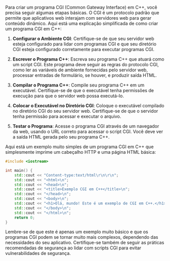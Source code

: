 Para criar um programa CGI (Common Gateway Interface) em C++, você precisa seguir algumas etapas básicas. O CGI é um protocolo padrão que permite que aplicativos web interajam com servidores web para gerar conteúdo dinâmico. Aqui está uma explicação simplificada de como criar um programa CGI em C++:

1. **Configurar o Ambiente CGI**:
   Certifique-se de que seu servidor web esteja configurado para lidar com programas CGI e que seu diretório CGI esteja configurado corretamente para executar programas CGI.

2. **Escrever o Programa C++**:
   Escreva seu programa C++ que atuará como um script CGI. Este programa deve seguir as regras do protocolo CGI, como ler as variáveis de ambiente fornecidas pelo servidor web, processar entradas de formulário, se houver, e produzir saída HTML.

3. **Compilar o Programa C++**:
   Compile seu programa C++ em um executável. Certifique-se de que o executável tenha permissões de execução para que o servidor web possa executá-lo.

4. **Colocar o Executável no Diretório CGI**:
   Coloque o executável compilado no diretório CGI do seu servidor web. Certifique-se de que o servidor tenha permissão para acessar e executar o arquivo.

5. **Testar o Programa**:
   Acesse o programa CGI através de um navegador da web, usando o URL correto para acessar o script CGI. Você deve ver a saída HTML gerada pelo seu programa C++.

Aqui está um exemplo muito simples de um programa CGI em C++ que simplesmente imprime um cabeçalho HTTP e uma página HTML básica:

```cpp
#include <iostream>

int main() {
    std::cout << "Content-type:text/html\r\n\r\n";
    std::cout << "<html>\n";
    std::cout << "<head>\n";
    std::cout << "<title>Exemplo CGI em C++</title>\n";
    std::cout << "</head>\n";
    std::cout << "<body>\n";
    std::cout << "<h1>Olá, mundo! Este é um exemplo de CGI em C++.</h1>\n";
    std::cout << "</body>\n";
    std::cout << "</html>\n";
    return 0;
}
```

Lembre-se de que este é apenas um exemplo muito básico e que os programas CGI podem se tornar muito mais complexos, dependendo das necessidades do seu aplicativo. Certifique-se também de seguir as práticas recomendadas de segurança ao lidar com scripts CGI para evitar vulnerabilidades de segurança.
